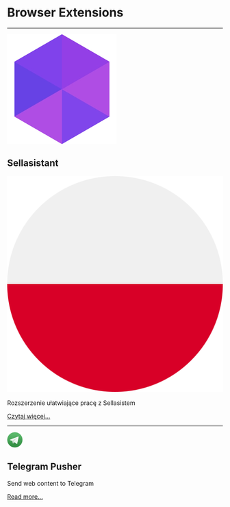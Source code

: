 # Browser Extensions
***
<div markdown="1" class="project-header">
<img class="project-icon" src="assets/images/icons/sa.webp">

## Sellasistant

<img class="country-icon" src="assets/images/poland.png">

</div>

Rozszerzenie ułatwiające pracę z Sellasistem

<a href="./sellasistant.html">Czytaj więcej...</a>

<!-- ***

<img src="assets/images/icons/ess.webp" height="36">

## Edytor Stron Shoper <img src="assets/images/poland.png" width="16">

Skrót do edytora Shoper dla produktów, kategorii i stron informacyjnych

<a class="paragraph-link" href="/shoper_editor.html">Czytaj więcej...</a> -->

***

<div markdown="1" class="project-header">

<img class="project-icon" src="assets/images/icons/tp.webp" height="36">

## Telegram Pusher
</div>

Send web content to Telegram

<a href="./telegram_pusher.html">Read more...</a>


